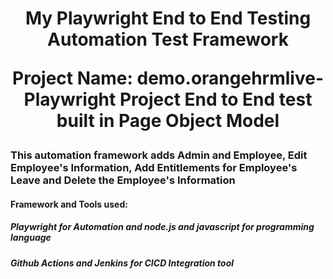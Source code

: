 <h1 align="center">My Playwright End to End Testing Automation Test Framework

Project Name: demo.orangehrmlive-Playwright Project End to End test built in Page Object Model</h1>

<h3> This automation framework adds Admin and Employee, Edit Employee's Information, Add Entitlements for Employee's Leave and Delete the Employee's Information</h3>

<h4> <b> </b>Framework and Tools used: </b> </h4>
<h5> Playwright for Automation and node.js and javascript for programming language </h5>
<h5> Github Actions and Jenkins for CICD Integration tool </h5>
